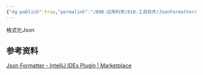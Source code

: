 ```yaml
---
{"dg-publish":true,"permalink":"/600-应用科学/610-工具软件/JsonFormatter/","tags":["Plugin/AndroidStdio"],"noteIcon":""}
---
```


格式化Json


## 参考资料
[Json Formatter - IntelliJ IDEs Plugin | Marketplace](https://plugins.jetbrains.com/plugin/13931-json-formatter)